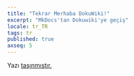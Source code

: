 ```yaml
---
title: "Tekrar Merhaba DokuWiki!"
excerpt: "MkDocs'tan Dokuwiki'ye geçiş"
locale: tr_TR
tags: tr
published: true
axseq: 5
---
```


<!-- markdownlint-capture -->
<!-- markdownlint-disable -->
<script type="text/javascript">
    window.location.href = "https://ayazar.dev/blog/20/tekrar-merhaba-dokuwiki.html";
</script>
<!-- markdownlint-restore -->

Yazı [taşınmıştır.](https://ayazar.dev/blog/20/tekrar-merhaba-dokuwiki.html)

